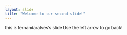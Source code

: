 ```yaml
---
layout: slide
title: "Welcome to our second slide!"
---
```

this is fernandaralves's slide
Use the left arrow to go back!